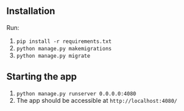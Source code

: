 ## Installation
Run:
1. `pip install -r requirements.txt`
2. `python manage.py makemigrations`
3. `python manage.py migrate`

## Starting the app
1. `python manage.py runserver 0.0.0.0:4080`
2. The app should be accessible at `http://localhost:4080/`

